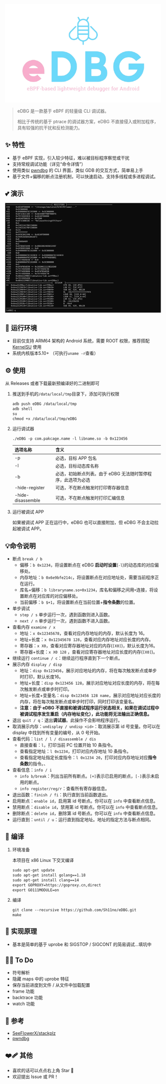 <p align="center"> <img src="logo.png"/></p>


> eDBG 是一款基于 eBPF 的轻量级 CLI 调试器。<br />
>
> 相比于传统的基于 ptrace 的调试器方案，eDBG 不直接侵入或附加程序，具有较强的抗干扰和反检测能力。

## ✨ 特性

- 基于 eBPF 实现，引入较少特征，难以被目标程序察觉或干扰
- 支持常规调试功能（详见“命令详情”）
- 使用类似 [pwndbg](https://github.com/pwndbg/pwndbg) 的 CLI 界面，类似 GDB 的交互方式，简单易上手
- 基于文件+偏移的断点注册机制，可以快速启动，支持多线程或多进程调试。

## 💕 演示

![](demo.png)

## 🚀 运行环境

- 目前仅支持 ARM64 架构的 Android 系统，需要 ROOT 权限，推荐搭配 [KernelSU](https://github.com/tiann/KernelSU) 使用
- 系统内核版本5.10+ （可执行`uname -r`查看）

## ⚙️ 使用

从 Releases 或者下载最新预编译好的二进制即可

1. 推送到手机的`/data/local/tmp`目录下，添加可执行权限

   ```shell
   adb push eDBG /data/local/tmp
   adb shell
   su
   chmod +x /data/local/tmp/eDBG
   ```

2. 运行调试器

   ```shell
   ./eDBG -p com.pakcage.name -l libname.so -b 0x123456
   ```

   | 选项名称          | 含义                                                         |
   | ----------------- | ------------------------------------------------------------ |
   | -p                | 必选，目标 APP 包名                                          |
   | -l                | 必选，目标动态库名称                                         |
   | -b                | 必选，初始断点列表。由于 eDBG 无法随时暂停程序，此选项为必选 |
   | -hide-register    | 可选，不在断点触发时打印寄存器信息                           |
   | -hide-disassemble | 可选，不在断点触发时打印汇编信息                             |

3. 运行被调试 APP

   如果被调试 APP 正在运行中，eDBG 也可以直接附加，但 eDBG 不会主动拉起被调试 APP。

## 💡命令说明

- 断点 `break / b`
  - 偏移：`b 0x1234`，将设置断点在 eDBG **启动时设置**(`-l`)的动态库的对应偏移处。
  - 内存地址：`b 0x6e9bfe214c`，将设置断点在对应地址处，需要当前程序正在运行。
  - 库名+偏移：`b libraryname.so+0x1234`，库名和偏移之间用`+`连接，将设置断点在对应库的对应偏移处。
  - 当前偏移：`b $+1`，将设置断点在当前位置+**指令条数**的位置。
- 单步调试
  - `step / s` 单步运行一次，遇到函数则进入函数。
  - `next / n` 单步运行一次，遇到函数不进入函数。
- 查看内存 `examine / x`
  - 地址：`x 0x12345678`，查看对应内存地址的内存，默认长度为 16。
  - 地址+长度：`x 0x12345678 128`，查看对应内存地址对应长度的内存。
  - 寄存器：`x X0`，查看对应寄存器地址对应的内存(`[X0]`)，默认长度为16。
  - 寄存器+长度：`x X0 128` ，查看对应寄存器地址对应长度的内存(`[X0]`)。
- 继续运行 `continue / c`：继续运行程序直到下一个断点。
- 展示内存 `display / disp`
  - 地址：`disp 0x123456`，展示对应地址的内存，将在每次触发断点或单步时打印，默认长度16。
  - 地址+长度：`disp 0x123456 128`，展示对应地址对应长度的内存，将在每次触发断点或单步时打印。
  - 地址+长度+变量名：`disp 0x123456 128 name`，展示对应地址对应长度的内存，将在每次触发断点或单步时打印，同时打印该变量名。
  - **注意：由于 eDBG 不直接和被调试程序运行状态相关，如果在调试过程中被调试程序发生重启（内存地址变化），此功能将无法输出正确信息。**
- 退出 `quit / q`：退出**调试器**。此操作不会影响程序运行。
- 取消展示内存：`undisplay / undisp <id>`：取消展示第 id 号变量。你可以在 display 中找到所有变量的编号，从 0 号开始。
- 查看代码：`list / l / disassemble / dis`
  - 直接查看：`l`，打印当前 PC 位置开始 10 条指令。
  - 查看指定地址：`l 0x1234`，打印对应内存地址 10 条指令。
  - 查看指定地址指定长度指令：`l 0x1234 20`，打印对应内存地址对应**指令条数**的指令。、
- 查看信息：`info / i`
  - `info b/break`：列出当前所有断点。`[+]`表示已启用的断点，`[-]`表示未启用的断点。
  - `info register/reg/r`：查看所有寄存器信息。
- 退出函数：`finish / fi`：执行直到当前函数退出。
- 启用断点：`enable id`，启用第 id 号断点。你可以在 `info` 中查看断点信息。
- 禁用断点：`disable id`，禁用第 id 号断点。你可以在 `info` 中查看断点信息。
- 删除断点：`delete id`，删除第 id 号断点。你可以在 `info` 中查看断点信息。
- 运行直到：`until / u`：运行直到指定地址。地址的指定方法与断点相同。

## 🛫 编译

1. 环境准备

   本项目在 x86 Linux 下交叉编译

   ```
   sudo apt-get update
   sudo apt-get install golang==1.18
   sudo apt-get install clang==14
   export GOPROXY=https://goproxy.cn,direct
   export GO111MODULE=on
   ```

2. 编译

   ```
   git clone --recursive https://github.com/Sh11no/eDBG.git
   make
   ```

## 💭 实现原理

- 基本是简单的基于 uprobe 和 SIGSTOP / SIGCONT 的简易调试...填坑中

## 🧑‍💻 To Do

- 符号解析
- 隐藏 maps 中的 uprobe 特征
- 保存当前进度到文件 / 从文件中加载配置
- frame 功能
- backtrace 功能
- watch 功能

## 🤝 参考

- [SeeFlowerX/stackplz](https://github.com/SeeFlowerX/stackplz/tree/dev)
- [pwndbg](https://github.com/pwndbg/pwndbg)

## ❤️‍🩹 其他

- 喜欢的话可以点点右上角 Star 🌟
- 欢迎提出 Issue 或 PR！
